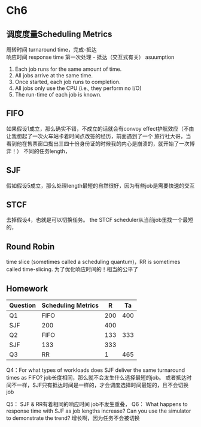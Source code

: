 # Ch6

## 调度度量Scheduling Metrics
周转时间 turnaround time，完成-抵达  
响应时间 response time 第一次处理 - 抵达（交互式有关）
asuumption
1. Each job runs for the same amount of time.
2. All jobs arrive at the same time.
3. Once started, each job runs to completion.
4. All jobs only use the CPU (i.e., they perform no I/O)
5. The run-time of each job is known.

## FIFO
如果假设1成立，那么确实不错，不成立的话就会有convoy effect护航效应（不由让我想起了一次火车站卡着时间点改签的经历，前面遇到了一个
旅行社大哥，当看到他在售票窗口掏出三四十份身份证的时候我的内心是崩溃的，就开始了一次博弈！）
不同的任务length，

## SJF
假如假设5成立，那么处理length最短的自然很好，因为有些job是需要快速的交互

## STCF
去掉假设4，也就是可以切换任务。
 the STCF scheduler从当前job里找一个最短的，

## Round Robin
time slice (sometimes called a scheduling quantum)，RR is sometimes called time-slicing.
为了优化响应时间的！相当的公平了
## Homework
Question | Scheduling Metrics | R | Ta
---------|--------------------|---|---
Q1|FIFO | 200 | 400
 | SJF | 200 | 400
Q2|FIFO | 133 | 333
 | SJF | 133 | 333
Q3|RR | 1 | 465
Q4：For what types of workloads does SJF deliver the same turnaround times as FIFO?
job长度相同，那么就不会发生什么选择最短的job。
或者抵达时间不一样，SJF只有抵达时间是一样的，才会调度选择时间最短的，且不会切换job

Q5： SJF & RR有着相同的响应时间
job不发生重叠，
Q6： What happens to response time with SJF as job lengths increase?
Can you use the simulator to demonstrate the trend?
增长啊，因为任务不会被切换
